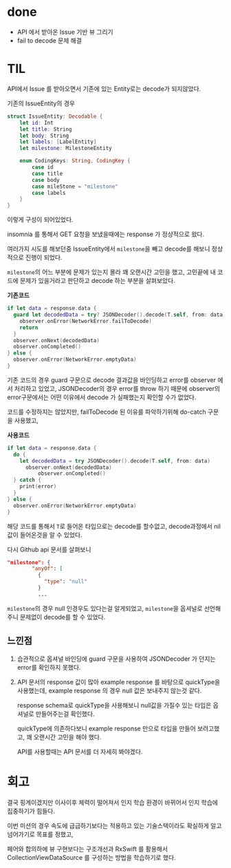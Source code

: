 # done

- API 에서 받아온 Issue 기반 뷰 그리기
- fail to decode 문제 해결

# TIL

API에서 Issue 를 받아오면서 기존에 있는 Entity로는 decode가 되지않았다.

기존의 IssueEntity의 경우

```swift
struct IssueEntity: Decodable {
    let id: Int
    let title: String
    let body: String
    let labels: [LabelEntity]
    let milestone: MilestoneEntity

    enum CodingKeys: String, CodingKey {
        case id
        case title
        case body
        case mileStone = "milestone"
        case labels
    }
}
```

이렇게 구성이 되어있었다.

insomnia 를 통해서 GET 요청을 보냈을때에는 response 가 정상적으로 왔다.

여러가지 시도를 해보던중 IssueEntity에서 `milestone`을 빼고 decode를 해보니 정상적으로 진행이 되었다.

`milestone`의 어느 부분에 문제가 있는지 몰라 꽤 오랜시간 고민을 했고, 고민끝에 내 코드에 문제가 있을거라고 판단하고 decode 하는 부분을 살펴보았다.

**기존코드**

```swift
if let data = response.data {
  guard let decodedData = try? JSONDecoder().decode(T.self, from: data) else {
    observer.onError(NetworkError.failToDecode)
    return
  }
  observer.onNext(decodedData)
  observer.onCompleted()
} else {
  observer.onError(NetworkError.emptyData)
}
```

기존 코드의 경우 guard 구문으로 decode 결과값을 바인딩하고 error를 observer 에서 처리하고 있었고, JSONDecoder의 경우 error를 throw 하기 때문에 observer의 error구문에서는 어떤 이유에서 decode 가 실패했는지 확인할 수가 없었다.

코드를 수정하지는 않았지만, failToDecode 된 이유를 파악하기위해 do-catch 구문을 사용했고,

**사용코드**

```swift
if let data = response.data {
  do {
    let decodedData = try JSONDecoder().decode(T.self, from: data)
      observer.onNext(decodedData)
		  observer.onCompleted()
  } catch {
    print(error)
  }
} else {
  observer.onError(NetworkError.emptyData)
}
```

해당 코드를 통해서 `T`로 들어온 타입으로는 decode를 할수없고, decode과정에서 nil값이 들어온것을 알 수 있었다.

다시 Github api 문서를 살펴보니

```json
"milestone": {
        "anyOf": [
          {
            "type": "null"
          }
          ...
```

`milestone`의 경우 null 인경우도 있다는걸 알게되었고, `milestone`을 옵셔널로 선언해주니 문제없이 decode를 할 수 있었다.



## 느낀점

1. 습관적으로 옵셔널 바인딩에 guard 구문을 사용하여 JSONDecoder 가 던지는 error를 확인하지 못했다.

2. API 문서의 response 값이 많아 example response 를 바탕으로 quickType을 사용했는데, example response 의 경우 null 값은 보내주지 않는것 같다.

   response schema로 quickType을 사용해보니 null값을 가질수 있는 타입은 옵셔널로 만들어주는걸 확인했다.

   quickType에 의존하다보니 example response 만으로 타입을 만들어 보려고했고, 꽤 오랜시간 고민을 해야 했다.

   API를 사용할때는 API 문서를 더 자세히 봐야겠다.

# 회고

결국 핑계이겠지만 이사이후 체력이 떨어져서 인지 학습 환경이 바뀌어서 인지 학습에 집중하기가 힘들다.

이번 미션의 경우 속도에 급급하기보다는 적용하고 있는 기술스택이라도 확실하게 알고 넘어가기로 목표를 정했고,

페어와 합의하에 뷰 구현보다는 구조개선과 RxSwift 를 활용해서 CollectionViewDataSource 를 구성하는 방법을 학습하기로 했다.